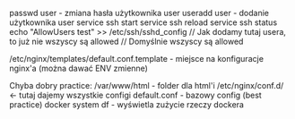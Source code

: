 passwd user - zmiana hasła użytkownika user
useradd user - dodanie użytkownika user
service ssh start
service ssh reload
service ssh status
echo "AllowUsers test" >> /etc/ssh/sshd_config
// Jak dodamy tutaj usera, to już nie wszyscy są allowed
// Domyślnie wszyscy są allowed

/etc/nginx/templates/default.conf.template - miejsce na konfiguracje nginx'a (można dawać ENV zmienne)


Chyba dobry practice:
/var/www/html - folder dla html'i
/etc/nginx/conf.d/ <- tutaj dajemy wszystkie configi
default.conf - bazowy config (best practice)
docker system df - wyświetla zużycie rzeczy dockera
